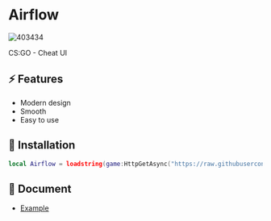 # Airflow
![403434](https://github.com/user-attachments/assets/78701800-a33b-4efc-93de-f230a86823be)

CS:GO - Cheat UI

## ⚡ Features
- Modern design
- Smooth
- Easy to use

## 🔌 Installation
```lua
local Airflow = loadstring(game:HttpGetAsync("https://raw.githubusercontent.com/4lpaca-pin/Airflow/refs/heads/main/src/source.luau"))();
```

## 📜 Document
- [Example](https://github.com/4lpaca-pin/Airflow/blob/main/Example.luau)
